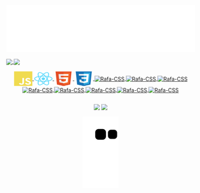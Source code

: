 <p align="center">
<img src="header.svg" />
</p>

<div>
  <a href="https://github.com/Carlosv117">
  <img align="center" height="165em" src="https://github-readme-stats.vercel.app/api?username=Carlosv117&show_icons=true&theme=tokyonight&include_all_commits=true&count_private=true"/>
  <img align="center" height="165em" src="https://github-readme-stats.vercel.app/api/top-langs/?username=Carlosv117&layout=compact&langs_count=7&theme=tokyonight"/>
</div>

  <div  align="center" style="display: inline_block"><br>
    <img align="center" alt="Rafa-Js" height="40" width="50"src="https://raw.githubusercontent.com/devicons/devicon/master/icons/javascript/javascript-plain.svg">
    <img align="center" alt="Rafa-React" height="40" width="50" src="https://raw.githubusercontent.com/devicons/devicon/master/icons/react/react-original.svg">
    <img align="center" alt="Rafa-HTML" height="40" width="50" src="https://raw.githubusercontent.com/devicons/devicon/master/icons/html5/html5-original.svg">
    <img align="center" alt="Rafa-CSS" height="40" width="50" src="https://raw.githubusercontent.com/devicons/devicon/master/icons/css3/css3-original.svg">
    <img align="center" alt="Rafa-CSS" height="40" width="50" src="https://cdn.jsdelivr.net/gh/devicons/devicon/icons/linux/linux-original.svg">
    <img align="center" alt="Rafa-CSS" height="40" width="50" src="https://cdn.jsdelivr.net/gh/devicons/devicon/icons/git/git-original.svg">  
    <img align="center" alt="Rafa-CSS" height="40" width="50" src="https://cdn.jsdelivr.net/gh/devicons/devicon/icons/nodejs/nodejs-original.svg">
    <img align="center" alt="Rafa-CSS" height="40" width="50" src="https://cdn.jsdelivr.net/gh/devicons/devicon/icons/yarn/yarn-original.svg" />
    <img align="center" alt="Rafa-CSS" height="40" width="50" src="https://cdn.jsdelivr.net/gh/devicons/devicon/icons/npm/npm-original-wordmark.svg">
    <img align="center" alt="Rafa-CSS" height="40" width="50" src="https://cdn.jsdelivr.net/gh/devicons/devicon/icons/heroku/heroku-plain.svg" />
    <img align="center" alt="Rafa-CSS" height="20" width="50" src="https://seeklogo.com/images/V/vercel-logo-11E85AE911-seeklogo.com.png" />
    <img align="center" alt="Rafa-CSS" height="40" width="70" src="https://cdn.jsdelivr.net/gh/devicons/devicon/icons/vscode/vscode-original.svg" />
    





<!--<img align="center"alt="Rafa-Python"height="30"width="40" src="https://raw.githubusercontent.com/devicons/devicon/master/icons/python/python-original.svg">-->
    
##

<div> 
  <a href = "mailto:limacarlosvitor@gmail.com"><img src="https://img.shields.io/badge/-Gmail-%23333?style=for-the-badge&logo=gmail&logoColor=white" target="_blank"></a>
  <a href="https://www.linkedin.com/in/carlos-vitor-ribeiro-cerqueira-lima-08aa78212/" target="_blank"><img src="https://img.shields.io/badge/-LinkedIn-%230077B5?style=for-the-badge&logo=linkedin&logoColor=white" target="_blank"></a> 
 
  ![Snake animation](https://github.com/Carlosv117/Carlosv117/blob/output/github-contribution-grid-snake.svg)
 
</div>
